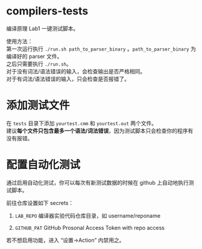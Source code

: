 # compilers-tests

编译原理 Lab1 一键测试脚本。

使用方法：  
第一次运行执行 `./run.sh path_to_parser_binary` 。`path_to_parser_binary` 为编译好的 parser 文件。  
之后只需要执行 `./run.sh`。  
对于没有词法/语法错误的输入，会检查输出是否严格相同。  
对于有词法/语法错误的输入，只会检查是否报错了。

# 添加测试文件
在 `tests` 目录下添加 `yourtest.cmm` 和 `yourtest.out` 两个文件。  
建议**每个文件只包含最多一个语法/词法错误**，因为测试脚本只会检查你的程序有没有报错。

# 配置自动化测试
通过启用自动化测试，你可以每次有新测试数据的时候在 github 上自动地执行测试脚本。

前往仓库设置如下 secrets：

1. `LAB_REPO` 编译器实验代码仓库目录，如 username/reponame

2. `GITHUB_PAT` GitHub Prosonal Access Token with repo access

若不想启用功能，进入 “设置->Action” 内禁用之。
